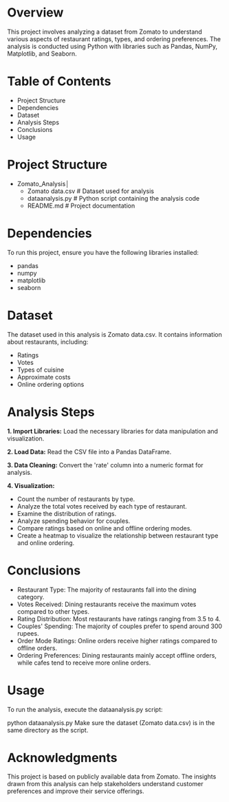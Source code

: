 # **Overview**
This project involves analyzing a dataset from Zomato to understand various aspects of restaurant ratings, types, and ordering preferences. The analysis is conducted using Python with libraries such as Pandas, NumPy, Matplotlib, and Seaborn.

# **Table of Contents**
+ Project Structure
+ Dependencies
+ Dataset
+ Analysis Steps
+ Conclusions
+ Usage

# **Project Structure**
+ Zomato_Analysis│
  - Zomato data.csv                   # Dataset used for analysis
  - dataanalysis.py                   # Python script containing the analysis code
  - README.md                         # Project documentation

# **Dependencies**
To run this project, ensure you have the following libraries installed:

+ pandas
+ numpy
+ matplotlib
+ seaborn

# **Dataset**
The dataset used in this analysis is Zomato data.csv. It contains information about restaurants, including:

+ Ratings
+ Votes
+ Types of cuisine
+ Approximate costs
+ Online ordering options

# **Analysis Steps**
**1. Import Libraries:** Load the necessary libraries for data manipulation and visualization.

**2. Load Data:** Read the CSV file into a Pandas DataFrame.

**3. Data Cleaning:** Convert the 'rate' column into a numeric format for analysis.

**4. Visualization:**
+ Count the number of restaurants by type.
+ Analyze the total votes received by each type of restaurant.
+ Examine the distribution of ratings.
+ Analyze spending behavior for couples.
+ Compare ratings based on online and offline ordering modes.
+ Create a heatmap to visualize the relationship between restaurant type and online ordering.

# **Conclusions**
+ Restaurant Type: The majority of restaurants fall into the dining category.
+ Votes Received: Dining restaurants receive the maximum votes compared to other types.
+ Rating Distribution: Most restaurants have ratings ranging from 3.5 to 4.
+ Couples' Spending: The majority of couples prefer to spend around 300 rupees.
+ Order Mode Ratings: Online orders receive higher ratings compared to offline orders.
+ Ordering Preferences: Dining restaurants mainly accept offline orders, while cafes tend to receive more online orders.

# **Usage**
To run the analysis, execute the dataanalysis.py script:

python dataanalysis.py
Make sure the dataset (Zomato data.csv) is in the same directory as the script.

# **Acknowledgments**
This project is based on publicly available data from Zomato. The insights drawn from this analysis can help stakeholders understand customer preferences and improve their service offerings.



